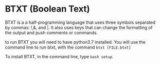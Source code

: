 # BTXT (Boolean Text)

BTXT is a a half-programming language that uses three symbols separated by commas: !,&, and |.
It also uses keys that can change the formatting of the output and push comments or commands.

to run BTXT you will need to have python3.7 installed.
You will use the command line to run btxt, with the command ```btxt [FILE.btxt]```

To install BTXT, in the command line, type ```bash setup```.
